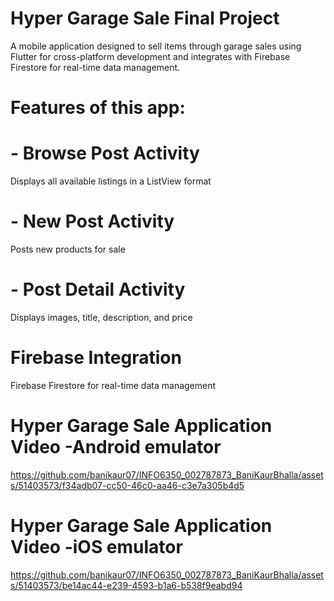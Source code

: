 # Hyper Garage Sale Final Project

A mobile application designed to sell items through garage sales using Flutter for cross-platform development and integrates with Firebase Firestore for real-time data management.

# Features of this app:
# - Browse Post Activity
Displays all available listings in a ListView format
# - New Post Activity
Posts new products for sale
# - Post Detail Activity
Displays images, title, description, and price

# Firebase Integration

Firebase Firestore for real-time data management


# Hyper Garage Sale Application Video -Android emulator

https://github.com/banikaur07/INFO6350_002787873_BaniKaurBhalla/assets/51403573/f34adb07-cc50-46c0-aa46-c3e7a305b4d5



# Hyper Garage Sale Application Video -iOS emulator


https://github.com/banikaur07/INFO6350_002787873_BaniKaurBhalla/assets/51403573/be14ac44-e239-4593-b1a6-b538f9eabd94



